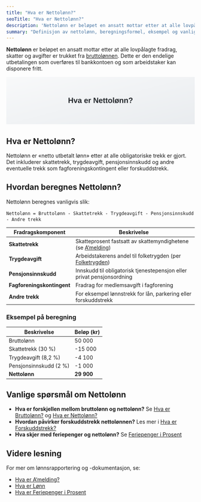 ```yaml
---
title: "Hva er Nettolønn?"
seoTitle: "Hva er Nettolønn?"
description: 'Nettolønn er beløpet en ansatt mottar etter at alle lovpålagte fradrag, skatter og avgifter er trukket fra [bruttolønnen](/blogs/regnskap/hva-er-bruttol...'
summary: "Definisjon av nettolønn, beregningsformel, eksempel og vanlige spørsmål."
---
```


**Nettolønn** er beløpet en ansatt mottar etter at alle lovpålagte fradrag, skatter og avgifter er trukket fra [bruttolønnen](/blogs/regnskap/hva-er-bruttolonn "Hva er Bruttolønn? Definisjon, Beregning og Praktisk Anvendelse"). Dette er den endelige utbetalingen som overføres til bankkontoen og som arbeidstaker kan disponere fritt.

![Hva er Nettolønn?](nettolonn-image.svg)

## Hva er Nettolønn?

Nettolønn er «netto utbetalt lønn» etter at alle obligatoriske trekk er gjort. Det inkluderer skattetrekk, trygdeavgift, pensjonsinnskudd og andre eventuelle trekk som fagforeningskontingent eller forskuddstrekk.

## Hvordan beregnes Nettolønn?

Nettolønn beregnes vanligvis slik:

```
Nettolønn = Bruttolønn - Skattetrekk - Trygdeavgift - Pensjonsinnskudd - Andre trekk
```

| Fradragskomponent           | Beskrivelse                                                                                                         |
|-----------------------------|---------------------------------------------------------------------------------------------------------------------|
| **Skattetrekk**             | Skatteprosent fastsatt av skattemyndighetene (se [A‘melding](/blogs/regnskap/hva-er-a-melding "Hva er A‘melding? Komplett Guide til Innlevering og Frister")) |
| **Trygdeavgift**            | Arbeidstakerens andel til folketrygden (per [Folketrygden](/blogs/regnskap/hva-er-folketrygden "Hva er Folketrygden? En oversikt over trygdeordninger"))        |
| **Pensjonsinnskudd**        | Innskudd til obligatorisk tjenestepensjon eller privat pensjonsordning                                               |
| **Fagforeningskontingent**  | Fradrag for medlemsavgift i fagforening                                                                              |
| **Andre trekk**             | For eksempel lønnstrekk for lån, parkering eller forskuddstrekk                                                     |

### Eksempel på beregning

| Beskrivelse                 | Beløp (kr)                                                                                                          |
|-----------------------------|---------------------------------------------------------------------------------------------------------------------|
| Bruttolønn                  | 50 000                                                                                                              |
| Skattetrekk (30 %)          | -15 000                                                                                                             |
| Trygdeavgift (8,2 %)        | -4 100                                                                                                              |
| Pensjonsinnskudd (2 %)      | -1 000                                                                                                              |
| **Nettolønn**               | **29 900**                                                                                                          |

## Vanlige spørsmål om Nettolønn

* **Hva er forskjellen mellom bruttolønn og nettolønn?** Se [Hva er Bruttolønn?](/blogs/regnskap/hva-er-bruttolonn "Hva er Bruttolønn? Definisjon, Beregning og Praktisk Anvendelse") og [Hva er Nettolønn?](/blogs/regnskap/nettolonn "Hva er Nettolønn? Definisjon, Beregning og Praktisk Eksempler")
* **Hvordan påvirker forskuddstrekk nettolønnen?** Les mer i [Hva er Forskuddstrekk?](/blogs/regnskap/hva-er-forskuddstrekk "Hva er Forskuddstrekk? Oversikt og Prosess for Arbeidsgivere")
* **Hva skjer med feriepenger og nettolønn?** Se [Feriepenger i Prosent](/blogs/regnskap/feriepenger-i-prosent "Feriepenger i Prosent: Beregning og Utbetaling")

## Videre lesning

For mer om lønnsrapportering og -dokumentasjon, se:

* [Hva er A‘melding?](/blogs/regnskap/hva-er-a-melding "Hva er A‘melding? Komplett Guide til Innlevering og Frister")
* [Hva er Lønn](/blogs/regnskap/hva-er-lonn "Hva er Lønn i Regnskap? Komplett Guide til Lønnsformer, Beregning og Regnskapsføring")
* [Hva er Feriepenger i Prosent](/blogs/regnskap/feriepenger-i-prosent "Feriepenger i Prosent: Beregning og Utbetaling")










